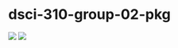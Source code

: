 # dsci-310-group-02-pkg
![](https://github.com/DSCI-310/dsci-310-group-02-pkg/actions/workflows/test-coverage.yaml/badge.svg)
![](https://app.codecov.io/gh/DSCI-310/dsci-310-group-02-pkg?branch=main)
